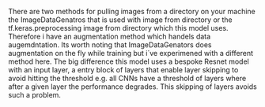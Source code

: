 There are two methods for pulling images from a directory on your machine the ImageDataGenatros that is used with image from directory or the tf.keras.preprocessing image from directory which this model uses. Therefore i have an augmentation method 
which handels data augemdntation. Its worth noting that ImageDataGenators does augmentation on the fly while training but i´ve experimened with a different method here. The big difference this model uses a bespoke Resnet model with an input layer, 
a entry block of layers that enable layer skipping to avoid hitting the threshold e.g. all CNNs have a threshold of layers where after a given layer the performance degrades. This skipping of layers avoids such a problem.
